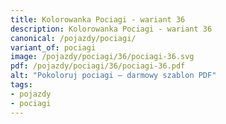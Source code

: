 ```yaml
---
title: Kolorowanka Pociagi - wariant 36
description: Kolorowanka Pociagi - wariant 36
canonical: /pojazdy/pociagi/
variant_of: pociagi
image: /pojazdy/pociagi/36/pociagi-36.svg
pdf: /pojazdy/pociagi/36/pociagi-36.pdf
alt: "Pokoloruj pociagi – darmowy szablon PDF"
tags:
- pojazdy
- pociagi
---
```

